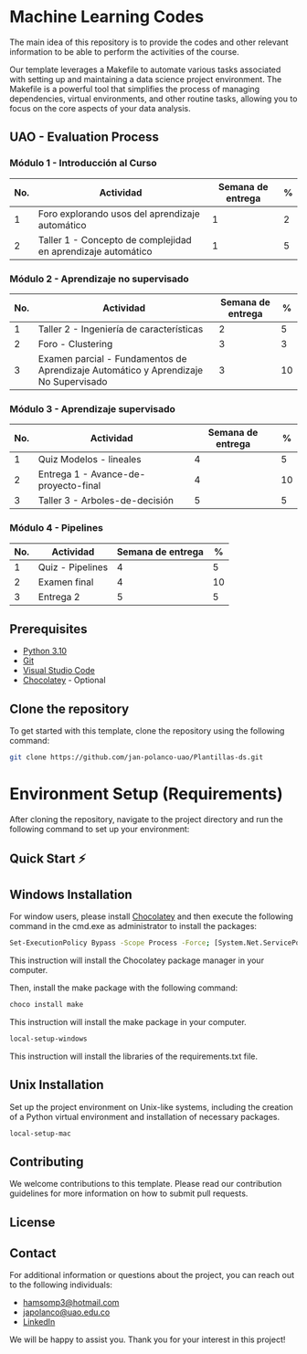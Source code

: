 # Machine Learning Codes

The main idea of this repository is to provide the codes and other relevant information to be able to perform the activities of the course.

Our template leverages a Makefile to automate various tasks associated with setting up and maintaining a data science project environment. The Makefile is a powerful tool that simplifies the process of managing dependencies, virtual environments, and other routine tasks, allowing you to focus on the core aspects of your data analysis.

## UAO - Evaluation Process

### Módulo 1 - Introducción al Curso

| No. | Actividad                                                    | Semana de entrega | %   |
| --- | ------------------------------------------------------------ | ----------------- | --- |
| 1   | Foro explorando usos del aprendizaje automático              | 1                 | 2   |
| 2   | Taller 1 - Concepto de complejidad en aprendizaje automático | 1                 | 5   |


### Módulo 2 - Aprendizaje no supervisado

| No. |  Actividad                                                                         | Semana de entrega | % |
|-----|------------------------------------------------------------------------------------|-------------------|---|
| 1   | Taller 2 - Ingeniería de características                                           |       2           | 5 |
| 2   | Foro - Clustering                                                                  |       3           | 3 |
| 3   | Examen parcial - Fundamentos de Aprendizaje Automático y Aprendizaje No Supervisado|       3           | 10|

### Módulo 3 - Aprendizaje supervisado

| No. | Actividad                            | Semana de entrega | %   |
| --- | ------------------------------------ | ----------------- | --- |
| 1   | Quiz Modelos - lineales              | 4                 | 5   |
| 2   | Entrega 1 - Avance-de-proyecto-final | 4                 | 10  |
| 3   | Taller 3 - Arboles-de-decisión       | 5                 | 5   |

### Módulo 4 - Pipelines

| No. | Actividad        | Semana de entrega | %   |
| --- | ---------------- | ----------------- | --- |
| 1   | Quiz - Pipelines | 4                 | 5   |
| 2   | Examen final     | 4                 | 10  |
| 3   | Entrega 2        | 5                 | 5   |



## Prerequisites

- [Python 3.10](https://www.python.org/downloads/release/python-3100/)
- [Git](https://git-scm.com/downloads)
- [Visual Studio Code](https://code.visualstudio.com/)
- [Chocolatey](https://chocolatey.org/install)  - Optional

## Clone the repository

To get started with this template, clone the repository using the following command:

```sh
git clone https://github.com/jan-polanco-uao/Plantillas-ds.git
```

# Environment Setup (Requirements)

After cloning the repository, navigate to the project directory and run the following command to set up your environment:

## Quick Start ⚡

## Windows Installation

For window users, please install [Chocolatey](https://chocolatey.org/install) and then execute the following command in the cmd.exe as administrator to install the packages:

```sh
Set-ExecutionPolicy Bypass -Scope Process -Force; [System.Net.ServicePointManager]::SecurityProtocol = [System.Net.ServicePointManager]::SecurityProtocol -bor 3072; iex ((New-Object System.Net.WebClient).DownloadString('https://community.chocolatey.org/install.ps1'))
```
This instruction will install the Chocolatey package manager in your computer.

Then, install the make package with the following command:

```sh
choco install make
```

This instruction will install the make package in your computer.


```sh
local-setup-windows
```

This instruction will install the libraries of the requirements.txt file.

## Unix Installation

Set up the project environment on Unix-like systems, including the creation of a Python virtual environment and installation of necessary packages.

```sh
local-setup-mac
```

## Contributing
We welcome contributions to this template. Please read our contribution guidelines for more information on how to submit pull requests.

## License

## Contact

For additional information or questions about the project, you can reach out to the following individuals:

- hamsomp3@hotmail.com
- japolanco@uao.edu.co
- [LinkedIn](https://www.linkedin.com/in/jan-polanco-velasco/)

We will be happy to assist you. Thank you for your interest in this project!